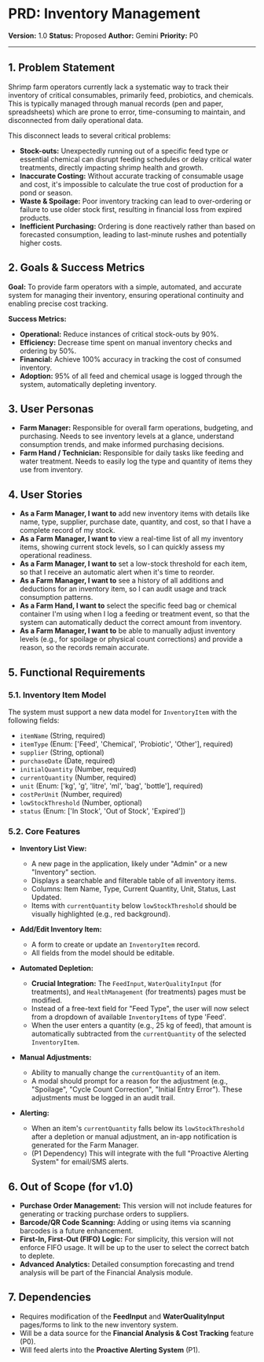 
# PRD: Inventory Management

**Version:** 1.0
**Status:** Proposed
**Author:** Gemini
**Priority:** P0

---

## 1. Problem Statement

Shrimp farm operators currently lack a systematic way to track their inventory of critical consumables, primarily feed, probiotics, and chemicals. This is typically managed through manual records (pen and paper, spreadsheets) which are prone to error, time-consuming to maintain, and disconnected from daily operational data.

This disconnect leads to several critical problems:
*   **Stock-outs:** Unexpectedly running out of a specific feed type or essential chemical can disrupt feeding schedules or delay critical water treatments, directly impacting shrimp health and growth.
*   **Inaccurate Costing:** Without accurate tracking of consumable usage and cost, it's impossible to calculate the true cost of production for a pond or season.
*   **Waste & Spoilage:** Poor inventory tracking can lead to over-ordering or failure to use older stock first, resulting in financial loss from expired products.
*   **Inefficient Purchasing:** Ordering is done reactively rather than based on forecasted consumption, leading to last-minute rushes and potentially higher costs.

## 2. Goals & Success Metrics

**Goal:** To provide farm operators with a simple, automated, and accurate system for managing their inventory, ensuring operational continuity and enabling precise cost tracking.

**Success Metrics:**
*   **Operational:** Reduce instances of critical stock-outs by 90%.
*   **Efficiency:** Decrease time spent on manual inventory checks and ordering by 50%.
*   **Financial:** Achieve 100% accuracy in tracking the cost of consumed inventory.
*   **Adoption:** 95% of all feed and chemical usage is logged through the system, automatically depleting inventory.

## 3. User Personas

*   **Farm Manager:** Responsible for overall farm operations, budgeting, and purchasing. Needs to see inventory levels at a glance, understand consumption trends, and make informed purchasing decisions.
*   **Farm Hand / Technician:** Responsible for daily tasks like feeding and water treatment. Needs to easily log the type and quantity of items they use from inventory.

## 4. User Stories

*   **As a Farm Manager, I want to** add new inventory items with details like name, type, supplier, purchase date, quantity, and cost, so that I have a complete record of my stock.
*   **As a Farm Manager, I want to** view a real-time list of all my inventory items, showing current stock levels, so I can quickly assess my operational readiness.
*   **As a Farm Manager, I want to** set a low-stock threshold for each item, so that I receive an automatic alert when it's time to reorder.
*   **As a Farm Manager, I want to** see a history of all additions and deductions for an inventory item, so I can audit usage and track consumption patterns.
*   **As a Farm Hand, I want to** select the specific feed bag or chemical container I'm using when I log a feeding or treatment event, so that the system can automatically deduct the correct amount from inventory.
*   **As a Farm Manager, I want to** be able to manually adjust inventory levels (e.g., for spoilage or physical count corrections) and provide a reason, so the records remain accurate.

## 5. Functional Requirements

### 5.1. Inventory Item Model

The system must support a new data model for `InventoryItem` with the following fields:
*   `itemName` (String, required)
*   `itemType` (Enum: ['Feed', 'Chemical', 'Probiotic', 'Other'], required)
*   `supplier` (String, optional)
*   `purchaseDate` (Date, required)
*   `initialQuantity` (Number, required)
*   `currentQuantity` (Number, required)
*   `unit` (Enum: ['kg', 'g', 'litre', 'ml', 'bag', 'bottle'], required)
*   `costPerUnit` (Number, required)
*   `lowStockThreshold` (Number, optional)
*   `status` (Enum: ['In Stock', 'Out of Stock', 'Expired'])

### 5.2. Core Features

*   **Inventory List View:**
    *   A new page in the application, likely under "Admin" or a new "Inventory" section.
    *   Displays a searchable and filterable table of all inventory items.
    *   Columns: Item Name, Type, Current Quantity, Unit, Status, Last Updated.
    *   Items with `currentQuantity` below `lowStockThreshold` should be visually highlighted (e.g., red background).

*   **Add/Edit Inventory Item:**
    *   A form to create or update an `InventoryItem` record.
    *   All fields from the model should be editable.

*   **Automated Depletion:**
    *   **Crucial Integration:** The `FeedInput`, `WaterQualityInput` (for treatments), and `HealthManagement` (for treatments) pages must be modified.
    *   Instead of a free-text field for "Feed Type", the user will now select from a dropdown of available `InventoryItems` of type 'Feed'.
    *   When the user enters a quantity (e.g., 25 kg of feed), that amount is automatically subtracted from the `currentQuantity` of the selected `InventoryItem`.

*   **Manual Adjustments:**
    *   Ability to manually change the `currentQuantity` of an item.
    *   A modal should prompt for a reason for the adjustment (e.g., "Spoilage", "Cycle Count Correction", "Initial Entry Error"). These adjustments must be logged in an audit trail.

*   **Alerting:**
    *   When an item's `currentQuantity` falls below its `lowStockThreshold` after a depletion or manual adjustment, an in-app notification is generated for the Farm Manager.
    *   (P1 Dependency) This will integrate with the full "Proactive Alerting System" for email/SMS alerts.

## 6. Out of Scope (for v1.0)

*   **Purchase Order Management:** This version will not include features for generating or tracking purchase orders to suppliers.
*   **Barcode/QR Code Scanning:** Adding or using items via scanning barcodes is a future enhancement.
*   **First-In, First-Out (FIFO) Logic:** For simplicity, this version will not enforce FIFO usage. It will be up to the user to select the correct batch to deplete.
*   **Advanced Analytics:** Detailed consumption forecasting and trend analysis will be part of the Financial Analysis module.

## 7. Dependencies

*   Requires modification of the **FeedInput** and **WaterQualityInput** pages/forms to link to the new inventory system.
*   Will be a data source for the **Financial Analysis & Cost Tracking** feature (P0).
*   Will feed alerts into the **Proactive Alerting System** (P1).
